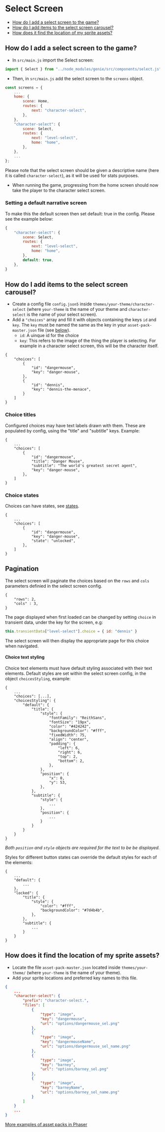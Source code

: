 # Select Screen

* [How do I add a select screen to the game?](#how-do-i-add-a-select-screen-to-the-game)
* [How do I add items to the select screen carousel?](#how-do-i-add-items-to-the-select-screen-carousel)
* [How does it find the location of my sprite assets?](#how-does-it-find-the-location-of-my-sprite-assets)

## How do I add a select screen to the game?
- In `src/main.js` import the Select screen:

```javascript
import { Select } from "../node_modules/genie/src/components/select.js";
```

- Then, in `src/main.js` add the select screen to the `screens` object.

```javascript
const screens = {
    ...
    home: {
        scene: Home,
        routes: {
            next: "character-select",
        },
    },
    "character-select": {
        scene: Select,
        routes: {
            next: "level-select",
            home: "home",
        },
    },
    ...
};
```

Please note that the select screen should be given a descriptive name (here it is called `character-select`), as it will be used for stats purposes.

- When running the game, progressing from the home screen should now take the player to the character select screen.

### Setting a default narrative screen

To make this the default screen then set default: true in the config. Please see the example below:

```javascript
{
    "character-select": {
        scene: Select,
        routes: {
            next: "level-select",
            home: "home",
        },
        default: true,
    },
}
```

## How do I add items to the select screen carousel?
- Create a config file `config.json5` inside `themes/your-theme/character-select` (where `your-theme` is the name of your theme and `character-select` is the name of your select screen).
- Add a `"choices"` array and fill it with objects containing the keys `id` and `key`. The `key` must be named the same as the key in your `asset-pack-master.json` file (see [below](#how-does-it-find-the-location-of-my-sprite-assets)).
    - `id`: A uinque id for the choice
    - `key`: This refers to the image of the thing the player is selecting. For example in a character select screen, this will be the character itself.

```json5
{
    "choices": [
        {
            "id": "dangermouse",
            "key": "danger-mouse",
        },
        {
            "id": "dennis",
            "key": "dennis-the-menace",
        }
    ]
}
```
### Choice titles

Configured choices may have text labels drawn with them. These are populated by config, using the "title" and "subtitle" keys. Example:

```json5
{
    ...
    "choices": [
        {
            "id": "dangermouse",
            "title": "Danger Mouse",
            "subtitle": "The world's greatest secret agent",
            "key": "danger-mouse",
        },
    ]
}
```

### Choice states

Choices can have states, see [states](docs/development/collections.md). 

```json5
{
    ...
    "choices": [
        {
            "id": "dangermouse",
            "key": "danger-mouse",
            "state": "unlocked",
        },
    ]
}
```

## Pagination

The select screen will paginate the choices based on the `rows` and `cols` parameters definied in the select screen config.

```json5
{
    "rows": 2,
    "cols" : 3,
}
```

The page displayed when first loaded can be changed by setting `choice` in transient data, under the key for the screen, e.g:

```javascript
this.transientData["level-select"].choice = { id: "dennis" }
```

The select screen will then display the appropriate page for this choice when navigated.

#### Choice text styling

Choice text elements must have default styling associated with their text elements. Default styles are set within the select screen config, in the object `choicesStyling`, example:

```json5
{
    ...
    "choices": [...],
    "choicesStyling": {
        "default": {
            "title": {
                "style": {
                    "fontFamily": "ReithSans",
                    "fontSize": "19px",
                    "color": "#424242",
                    "backgroundColor": "#fff",
                    "fixedWidth": 75,
                    "align": "center",
                    "padding": {
                        "left": 6,
                        "right": 6,
                        "top": 2,
                        "bottom": 2,
                    },
                },
                "position": {
                    "x": 0,
                    "y": 53,
                },
            },
            "subtitle": {
                "style": {
                    ...
                },
                "position": {
                    ...
                }
            }
        }
    }
}
```

*Both `position` and `style` objects are required for the text to be be displayed.*

Styles for different button states can override the default styles for each of the elements:

```json5
{
    ...
    "default": {
        ...
    },
    "locked": {
        "title": {
            "style": {
                "color": "#fff",
                "backgroundColor": "#7d4b4b",
            },
        },
        "subtitle": {
            ...
        }
    }
}
```

## How does it find the location of my sprite assets?

- Locate the file `asset-pack-master.json` located inside `themes/your-theme/` (where `your-theme` is the name of your theme).
- Add your sprite locations and preferred key names to this file.

```json
{
    ...
    "character-select": {
        "prefix": "character-select.",
        "files": [
            {
                "type": "image",
                "key": "dangermouse",
                "url": "options/dangermouse_sel.png"
            },
            {
                "type": "image",
                "key": "dangermouseName",
                "url": "options/dangermouse_sel_name.png"
            },
            {
                "type": "image",
                "key": "barney",
                "url": "options/barney_sel.png"
            },
            {
                "type": "image",
                "key": "barneyName",
                "url": "options/barney_sel_name.png"
            }
        ]
    }
    ...
}
```

[More examples of asset packs in Phaser](https://photonstorm.github.io/phaser3-docs/Phaser.Loader.LoaderPlugin.html#pack__anchor)
